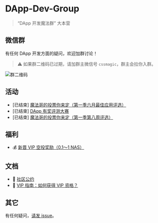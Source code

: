 # DApp-Dev-Group

> “DApp 开发魔法群” 大本营

## 微信群 <a name="wechat-group">&nbsp;</a>

有任何 DApp 开发方面的疑问，欢迎加群讨论！

> ⚠️ 如果群二维码已过期，请加群主微信号 `cssmagic`，群主会拉你入群。

![群二维码](https://user-images.githubusercontent.com/1231359/42406226-9f9a1a2e-81d5-11e8-995f-df5448e06a37.png)

## 活动

* [已结束] [魔法哥的投票你来定（第一季六月最佳应用评选）](https://github.com/cssmagic/DApp-Dev-Group/issues/6)
* [已结束] [DApp 有奖评测大赛](https://github.com/cssmagic/DApp-Dev-Group/issues/5)
* [已结束] [魔法哥的投票你来定（第一季第八周评选）](https://github.com/cssmagic/DApp-Dev-Group/issues/4)

## 福利

* 💰 [新晋 VIP 空投奖励（0.1～1 NAS）](https://github.com/cssmagic/DApp-Dev-Group/issues/2)

## 文档

* 📢 [社区公约](https://github.com/cssmagic/DApp-Dev-Group/issues/3)
* 👑 [VIP 指南：如何获得 VIP 资格？](https://github.com/cssmagic/DApp-Dev-Group/issues/1)

## 其它

有任何疑问，[请发 issue](https://github.com/cssmagic/DApp-Dev-Group/issues/new)。
